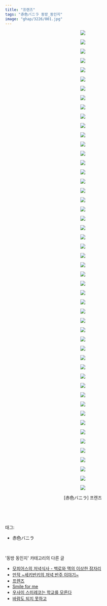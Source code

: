 ```yaml
---
title: "프렌즈"
tags: "赤色バニラ 동방_동인지"
image: "ghap/3226/001.jpg"
---
```

<div class="article">
<p style="text-align: center; clear: none; float: none;"><img src="{{ site.nasurl }}/ghap/3226/001.jpg"/></p>
<p style="text-align: center; clear: none; float: none;"><img src="{{ site.nasurl }}/ghap/3226/002.jpg"/></p>
<p style="text-align: center; clear: none; float: none;"><img src="{{ site.nasurl }}/ghap/3226/003.jpg"/></p>
<p style="text-align: center; clear: none; float: none;"><img src="{{ site.nasurl }}/ghap/3226/004.jpg"/></p>
<p style="text-align: center; clear: none; float: none;"><img src="{{ site.nasurl }}/ghap/3226/005.jpg"/></p>
<p style="text-align: center; clear: none; float: none;"><img src="{{ site.nasurl }}/ghap/3226/006.jpg"/></p>
<p style="text-align: center; clear: none; float: none;"><img src="{{ site.nasurl }}/ghap/3226/007.jpg"/></p>
<p style="text-align: center; clear: none; float: none;"><img src="{{ site.nasurl }}/ghap/3226/008.jpg"/></p>
<p style="text-align: center; clear: none; float: none;"><img src="{{ site.nasurl }}/ghap/3226/009.jpg"/></p>
<p style="text-align: center; clear: none; float: none;"><img src="{{ site.nasurl }}/ghap/3226/010.jpg"/></p>
<p style="text-align: center; clear: none; float: none;"><img src="{{ site.nasurl }}/ghap/3226/011.jpg"/></p>
<p style="text-align: center; clear: none; float: none;"><img src="{{ site.nasurl }}/ghap/3226/012.jpg"/></p>
<p style="text-align: center; clear: none; float: none;"><img src="{{ site.nasurl }}/ghap/3226/013.jpg"/></p>
<p style="text-align: center; clear: none; float: none;"><img src="{{ site.nasurl }}/ghap/3226/014.jpg"/></p>
<p style="text-align: center; clear: none; float: none;"><img src="{{ site.nasurl }}/ghap/3226/015.jpg"/></p>
<p style="text-align: center; clear: none; float: none;"><img src="{{ site.nasurl }}/ghap/3226/016.jpg"/></p>
<p style="text-align: center; clear: none; float: none;"><img src="{{ site.nasurl }}/ghap/3226/017.jpg"/></p>
<p style="text-align: center; clear: none; float: none;"><img src="{{ site.nasurl }}/ghap/3226/018.jpg"/></p>
<p style="text-align: center; clear: none; float: none;"><img src="{{ site.nasurl }}/ghap/3226/019.jpg"/></p>
<p style="text-align: center; clear: none; float: none;"><img src="{{ site.nasurl }}/ghap/3226/020.jpg"/></p>
<p style="text-align: center; clear: none; float: none;"><img src="{{ site.nasurl }}/ghap/3226/021.jpg"/></p>
<p style="text-align: center; clear: none; float: none;"><img src="{{ site.nasurl }}/ghap/3226/022.jpg"/></p>
<p style="text-align: center; clear: none; float: none;"><img src="{{ site.nasurl }}/ghap/3226/023.jpg"/></p>
<p style="text-align: center; clear: none; float: none;"><img src="{{ site.nasurl }}/ghap/3226/024.jpg"/></p>
<p style="text-align: center; clear: none; float: none;"><img src="{{ site.nasurl }}/ghap/3226/025.jpg"/></p>
<p style="text-align: center; clear: none; float: none;"><img src="{{ site.nasurl }}/ghap/3226/026.jpg"/></p>
<p style="text-align: center; clear: none; float: none;"><img src="{{ site.nasurl }}/ghap/3226/027.jpg"/></p>
<p style="text-align: center; clear: none; float: none;"><img src="{{ site.nasurl }}/ghap/3226/028.jpg"/></p>
<p style="text-align: center; clear: none; float: none;"><img src="{{ site.nasurl }}/ghap/3226/029.jpg"/></p>
<p style="text-align: center; clear: none; float: none;"><img src="{{ site.nasurl }}/ghap/3226/030.jpg"/></p>
<p style="text-align: center; clear: none; float: none;"><img src="{{ site.nasurl }}/ghap/3226/031.jpg"/></p>
<p style="text-align: center; clear: none; float: none;"><img src="{{ site.nasurl }}/ghap/3226/032.jpg"/></p>
<p style="text-align: center; clear: none; float: none;"><img src="{{ site.nasurl }}/ghap/3226/033.jpg"/></p>
<p style="text-align: center; clear: none; float: none;"><img src="{{ site.nasurl }}/ghap/3226/034.jpg"/></p>
<p style="text-align: center; clear: none; float: none;"><img src="{{ site.nasurl }}/ghap/3226/035.jpg"/></p>
<p style="text-align: center; clear: none; float: none;"><img src="{{ site.nasurl }}/ghap/3226/036.jpg"/></p>
<p style="text-align: center; clear: none; float: none;"><img src="{{ site.nasurl }}/ghap/3226/037.jpg"/></p>
<p style="text-align: center; clear: none; float: none;"><img src="{{ site.nasurl }}/ghap/3226/038.jpg"/></p>
<p style="text-align: center; clear: none; float: none;"><img src="{{ site.nasurl }}/ghap/3226/039.jpg"/></p>
<p style="text-align: center; clear: none; float: none;"><img src="{{ site.nasurl }}/ghap/3226/040.jpg"/></p>
<p style="text-align: center; clear: none; float: none;"><img src="{{ site.nasurl }}/ghap/3226/041.jpg"/></p>
<p style="text-align: center; clear: none; float: none;"><img src="{{ site.nasurl }}/ghap/3226/042.jpg"/></p>
<p style="text-align: center; clear: none; float: none;"><img src="{{ site.nasurl }}/ghap/3226/043.jpg"/></p>
<p style="text-align: center; clear: none; float: none;"><img src="{{ site.nasurl }}/ghap/3226/044.jpg"/></p>
<p style="text-align: center; clear: none; float: none;"><img src="{{ site.nasurl }}/ghap/3226/045.jpg"/></p>
<p style="text-align: center; clear: none; float: none;"><img src="{{ site.nasurl }}/ghap/3226/046.jpg"/></p>
<p style="text-align: center; clear: none; float: none;"><img src="{{ site.nasurl }}/ghap/3226/047.jpg"/></p>
<p style="text-align: center; clear: none; float: none;"><img src="{{ site.nasurl }}/ghap/3226/048.jpg"/></p>
<p style="text-align: center; clear: none; float: none;"><img src="{{ site.nasurl }}/ghap/3226/049.jpg"/></p>
<p style="text-align: center; clear: none; float: none;"><img src="{{ site.nasurl }}/ghap/3226/050.jpg"/></p>
<p style="text-align: center; clear: none; float: none;">[赤色バニラ] 프렌즈</p>
<p><br/></p>
</div><br/>
<div class="tagTrail">
<p>태그: </p>
<ul>
<li>赤色バニラ</li>
</ul>
</div><br/>
<div class="another">
<p>'동방 동인지' 카테고리의 다른 글</p>
<ul>
<li><a href="/2017-05-10-ghap_3228">모피어스의 저녁식사 - 백로와 맥의 이상한 잠자리</a></li>
<li><a href="/2017-05-10-ghap_3227">만작 ~세키반키의 저녁 반주 이야기~</a></li>
<li><a href="/2017-05-10-ghap_3226">프렌즈</a></li>
<li><a href="/2017-05-10-ghap_3225">Smile for me</a></li>
<li><a href="/2017-05-09-ghap_3224">우사미 스미레코는 학교를 모른다</a></li>
<li><a href="/2017-04-20-ghap_3211">바람도 되지 못하고</a></li>
</ul>
</div><br/>
<div class="cb_module cb_fluid">
<div class="cb_wrt cb_profile">
</div><!-- commentList close -->
</div><br/>
